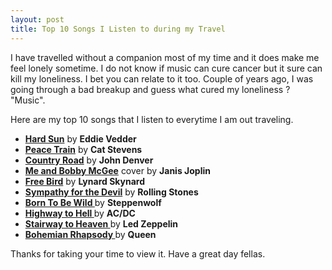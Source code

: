 ```yaml
---
layout: post
title: Top 10 Songs I Listen to during my Travel
---
```


I have travelled without a companion most of my time and it does make me feel lonely sometime. I do not know if music can cure cancer but it sure can kill my loneliness. I bet you can relate to it too. Couple of years ago, I was going through a bad breakup and guess what cured my loneliness ? "Music".

Here are my top 10 songs that I listen to everytime I am out traveling.

* **<a href="https://youtu.be/T_K__3OKkFg" target="_blank">Hard Sun</a>** by **Eddie Vedder**
* **<a href="https://youtu.be/eaNtV_iU61U" target="_blank">Peace Train</a>** by **Cat Stevens**
* **<a href="https://youtu.be/1vrEljMfXYo" target="_blank">Country Road</a>** by **John Denver**
* **<a href="https://youtu.be/WXV_QjenbDw" target="_blank">Me and Bobby McGee</a>** cover by **Janis Joplin**
* **<a href="https://youtu.be/np0solnL1XY" target="_blank">Free Bird</a>** by **Lynard Skynard**
* **<a href="https://youtu.be/vBecM3CQVD8" target="_blank">Sympathy for the Devil</a>** by **Rolling Stones**
* **<a href="https://youtu.be/rMbATaj7Il8" target="_blank">Born To Be Wild </a>** by **Steppenwolf**
* **<a href="https://youtu.be/gEPmA3USJdI" target="_blank">Highway to Hell </a>** by **AC/DC**
* **<a href="https://youtu.be/qHFxncb1gRY" target="_blank">Stairway to Heaven </a>** by **Led Zeppelin**
* **<a href="https://youtu.be/fJ9rUzIMcZQ" target="_blank">Bohemian Rhapsody </a>** by **Queen**


Thanks for taking your time to view it. Have a great day fellas.


